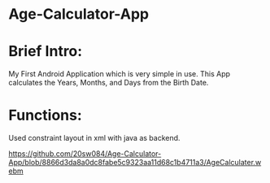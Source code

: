 # Age-Calculator-App

# Brief Intro:

My First Android Application which is very simple in use. 
This App calculates the Years, Months, and Days from the Birth Date.

# Functions:

Used constraint layout in xml with java as backend.


https://github.com/20sw084/Age-Calculator-App/blob/8866d3da8a0dc8fabe5c9323aa11d68c1b4711a3/AgeCalculater.webm
